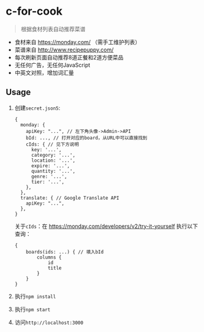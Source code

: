 # c-for-cook

> 根据食材列表自动推荐菜谱

- 食材来自 https://monday.com/ （需手工维护列表）
- 菜谱来自 http://www.recipepuppy.com/
- 每次刷新页面自动推荐8道正餐和2道方便菜品
- 无任何广告，无任何JavaScript
- 中英文对照，增加词汇量

## Usage

1. 创建`secret.json5`:

    ```json5
    {
      monday: {
        apiKey: "...", // 左下角头像->Admin->API
        bId: ..., // 打开对应的board，从URL中可以直接找到
        cIds: { // 见下方说明
          key: '...',
          category: '...',
          location: '...',
          expire: '...',
          quantity: '...',
          genre: '...',
          tier: '...',
        },
      },
      translate: { // Google Translate API
        apiKey: "...",
      },
    }
    ```

    关于`cIds`：在 https://monday.com/developers/v2/try-it-yourself 执行以下查询：
    ```
    {
        boards(ids: ...) { // 填入bId
            columns {
                id
                title
            }
        }
    }
    ```

1. 执行`npm install`
1. 执行`npm start`
1. 访问`http://localhost:3000`
